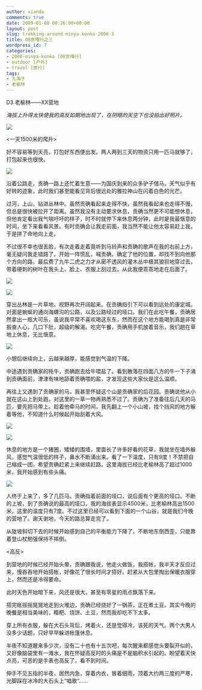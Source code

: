 ```yaml
---
author: xianda
comments: true
date: 2009-01-08 00:26:00+00:00
layout: post
slug: trekking-around-minya-konka-2008-3
title: 08贡嘎行之三
wordpress_id: 7
categories:
- 2008-minya-konka [08贡嘎行]
- outdoor [户外]
- travel [旅行]
tags:
- 九海子
- 老榆林
---
```


D3 老榆林——XX营地

_海拔上升得太快使我的高反如期地出现了，在阴暗的天空下也没拍出好照片。_

![](http://fwve8w.blu.livefilestore.com/y1pHIA8IGEe0pSlWwcQAuQU48BEOA7QrnR-7iVtENgAHlz3FWTHWc2srJ4tS_aC3HT_XWrvzkkrK2Y/DSC_1241?download)

<一天1500米的爬升>

好不容易等到天亮，打包好东西便出发。两人两到三天的物资只用一匹马就够了，打包起来也很快。

![](http://fwve8w.blu.livefilestore.com/y1poxIciotqZViXzOpz9ZvtK8x39FB7Ah7Cb6G-62DdOKL6WpZr_vHfu6PIyHZvhSIbZb_Mt2arhws/DSC_1230)

沿着公路走，贡确一路上还忙着生意——为国庆到来的众多驴子借马。天气似乎有好转的迹象，此时我们甚至能看见背后很远处的雅拉神山在闪着白色的光芒。

过河，上山，钻进丛林中。虽然贡确看起来走得不快，虽然我看起来也走得不慢，但总是很快被拉开了距离。虽然我没有主动要求休息，贡确当然更不可能想休息，但他肯定看出我气喘吁吁的样子，时不时就停下来休息两分钟，此时是我最惬意的时间，坐下来看看风景。有时贡确会让我走前面，我当然不能让他太容易赶上我，于是拼了命地向上走。

不过很不幸也很丢脸，有次走着走着竟听到马铃声和贡确的歌声在我的右前上方，毫无疑问我走错路了。开始一阵慌乱，喊贡确，确定了他的位置，却找不到向他那个方向的路，最后费了九牛二虎之力才从密不透风的灌木丛中极其狼狈地穿过去，带着硬刺的树叶在我头上、脸上、衣服上刮过去。从此我便乖乖地走在后面了。

<!-- more -->

![](http://gnr3lq.blu.livefilestore.com/y1pVmnaL25qn_xSj6WlppMvG60sFSynjkUrUpXnoeFrFpwX9u5DZ1vT0z1xuXWQpRH4dV1YIU5uZgE/DSC_1234.JPG)

![](http://fwve8w.blu.livefilestore.com/y1p9wzb6aZT1RszZ5fYFEpmdnigjSdcACl30Rmw_AVYrHRYGipPgMOmFIrFItQsDBqxt8rSOCGM0lA/DSC_1238?download)

穿出丛林是一片草地，视野再次开阔起来。在贡确指引下可以看到远处的康定城，对面是蜿蜒的通向海螺沟的公路，以及公路经过的垭口。我们在此吃午餐，贡确居然拿出一瓶大可乐，虽说我平常不喜欢喝这东东，然而在这个地方能喝到真是非常振奋人心，几口下肚，超级的解渴。吃完午餐，贡确用手机放着音乐，我们趟在草地上休息，无比惬意。

![](http://fwve8w.blu.livefilestore.com/y1p_5NwSeoUTVO3hIn1qAYiefDcgZ7eH0nJMShcAvmIrHmZYdFVu6kiY8nPs1V6G1ciMJ9BgWSRFWI/DSC_1240?download)

小憩后继续向上，云越来越厚，能感觉到气温的下降。

中途遇到贡确家的牦牛，贡确跑去给牛喂盐了。看到散落在四面八方的牛一下子涌到贡确面前，津津有味地舔着贡确喂的盐，才发现这些大家伙是这么温顺。

再往上又遇到了贡确家的马，我甚至怀疑这个山是贡确家的后花园。贡确说他从小就在这山上到处跑，对这里的一草一物再熟悉不过了。贡确为了准备往后几天的马匹，要先把马带上。趁着他牵马的时间，我先翻上一个小山坡，找个挡风的地方躲着等他，不知道什么时候起开始刮着大风。

![](http://gnr3lq.blu.livefilestore.com/y1pzUBznEV1IGldLfvh3fW5kBdAs0OHq09h6bfURxUIppyCvxuBq_dU7fCAG4r2PgYPH6aQ2al3KPE/DSC_1244.JPG)

![](http://gnr3lq.blu.livefilestore.com/y1pUPppft04hu07qZHxU95cQI7BhZODxrFskDZLfSTqpmCS8ps_ZPacyjnP6tKYbNh4hEAIPewsQ7Y/DSC_1252.JPG)

休息的地方是一个猪圈，矮矮的围墙，里面长了许多好看的花草，我就坐在墙外躲风，感觉气温很低的样子，鼻水不断涌出来。看了一下温度，只有9度！不禁把自己缩成一团，希望贡确赶紧上来继续赶路。这里海拔已经比老榆林高了超过1000米，我开始感到有些头痛。

![](http://fwve8w.blu.livefilestore.com/y1pxqcWkD12-zUfhPkj8w1kMGNIjT44rBXQh-H_6FtySumm6I7YN9EUjN-AgkeQzOdXnWpF3YWttHI/DSC_1253?download)

人终于上来了，多了几匹马。贡确指着前面的垭口，说后面有个更高的垭口。不断的上坡，到了贡确说的最高的垭口，我的海拔表显示4500米，比老榆林高出1500米，这里的温度只有7度。不过这里已经可以看到下面的一个山谷，就是我们今晚的营地了。谢天谢地，今天的路总算走完了。

从陡坡斜切下去的时候开始感到自己的平衡能力下降了，不断地东倒西歪，只能靠着登山杖勉强保持不摔倒。

<高反>

到营地的时候已经开始头晕，贡确跟我说，他走火做饭，我搭帐，我半天才反应过来，慢吞吞地开始搭帐，好像花了很长时间才搭好。赶紧从大包里掏出保暖衣服穿上，然而还是冷得要命。

此时天色开始暗下来，风还是很大，甚至有零星的雨点飘落下来。

搭完帐摇摇晃晃地走到火堆边，贡确已经烧好了一锅茶，正在煮土豆。其实今晚的晚餐是相当美味的，糌粑、烧饼、土豆，然而我却吃不下太多。

穿上所有衣服，躲在大石头背后，烤着火，还是觉得冷，该死的天气。两个大男人没多少话题，只好早早躲进帐篷休息。

半夜不知道醒来多少次，没有二十也有十五次吧，每次醒来都感觉头要裂开似的，又好像脑袋里有一滩水，我在怀疑高反时的头痛是不是脑积水引起的。盼望着天快点亮，可恶的是手表也高反了，看不到时间。

伸手不见五指的半夜，居然内急，穿着内衣，冒着细雨，顶着大约两三度的严寒，光脚踩在冰冷的大石头上“唱歌”……
